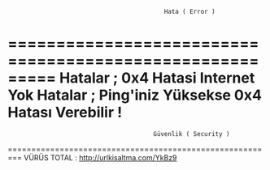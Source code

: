                                                Hata ( Error )
                                               
========================================================= 
Hatalar ; 0x4 Hatasi Internet Yok
Hatalar ; Ping'iniz Yüksekse 0x4 Hatası Verebilir !
========================================================= 
                                            Güvenlik ( Security )                            
========================================================= 
VÜRÜS TOTAL : http://urlkisaltma.com/YkBz9
